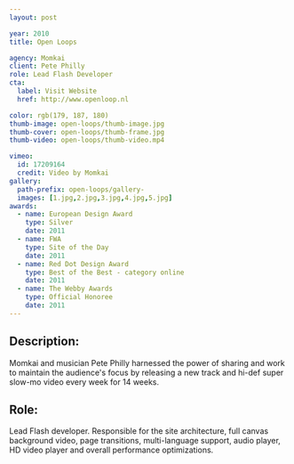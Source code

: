 ```yaml
---
layout: post

year: 2010
title: Open Loops

agency: Momkai
client: Pete Philly
role: Lead Flash Developer
cta:
  label: Visit Website
  href: http://www.openloop.nl

color: rgb(179, 187, 180)
thumb-image: open-loops/thumb-image.jpg
thumb-cover: open-loops/thumb-frame.jpg
thumb-video: open-loops/thumb-video.mp4

vimeo:
  id: 17209164
  credit: Video by Momkai
gallery:
  path-prefix: open-loops/gallery-
  images: [1.jpg,2.jpg,3.jpg,4.jpg,5.jpg]
awards:
  - name: European Design Award
    type: Silver
    date: 2011
  - name: FWA
    type: Site of the Day
    date: 2011
  - name: Red Dot Design Award
    type: Best of the Best - category online
    date: 2011
  - name: The Webby Awards
    type: Official Honoree
    date: 2011
---
```


Description:
------------
Momkai and musician Pete Philly harnessed the power of sharing and work to maintain the audience's focus by releasing a new track and hi-def super slow-mo video every week for 14 weeks.

Role:
-----
Lead Flash developer. Responsible for the site architecture, full canvas background video, page transitions, multi-language support, audio player, HD video player and overall performance optimizations.